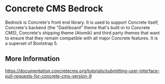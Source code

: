 # Concrete CMS Bedrock
Bedrock is Concrete's front end library. It is used to support Concrete itself, Concrete's backend (the "Dashboard" theme that's built-in to Concrete CMS), Concrete's shipping theme (Atomik) and third party themes that want to ensure that they remain compatible with all major Concrete features. It is a superset of Bootstrap 5.

## More Information
https://documentation.concretecms.org/tutorials/submitting-user-interface-pull-requests-for-concrete-cms-version-9
